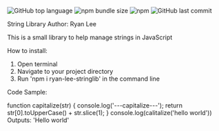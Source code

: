 ![GitHub top language](https://img.shields.io/github/languages/top/ryd0g/StringLib)
![npm bundle size](https://img.shields.io/bundlephobia/min/ryan-lee-stringlib?color=purple)
![npm](https://img.shields.io/npm/v/ryan-lee-stringlib?color=green)
![GitHub last commit](https://img.shields.io/github/last-commit/ryd0g/StringLib?color=orange)

String Library
Author: Ryan Lee

This is a small library to help manage strings in JavaScript

How to install:

1. Open terminal
2. Navigate to your project directory
3. Run 'npm i ryan-lee-stringlib' in the command line

Code Sample:

function capitalize(str) {
console.log('---capitalize---');
return str[0].toUpperCase() + str.slice(1);
}
console.log(calitalize('hello world'))
Outputs: 'Hello world'

